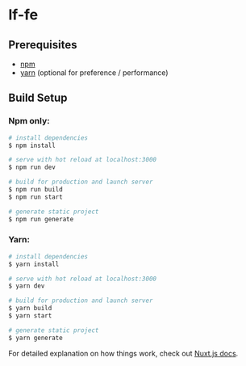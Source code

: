 # lf-fe

## Prerequisites

- [npm](https://www.npmjs.com/get-npm)
- [yarn](https://classic.yarnpkg.com/en/docs/install) (optional for preference / performance)

## Build Setup

### Npm only:

```bash
# install dependencies
$ npm install

# serve with hot reload at localhost:3000
$ npm run dev

# build for production and launch server
$ npm run build
$ npm run start

# generate static project
$ npm run generate
```

### Yarn:

```bash
# install dependencies
$ yarn install

# serve with hot reload at localhost:3000
$ yarn dev

# build for production and launch server
$ yarn build
$ yarn start

# generate static project
$ yarn generate
```

For detailed explanation on how things work, check out [Nuxt.js docs](https://nuxtjs.org).
